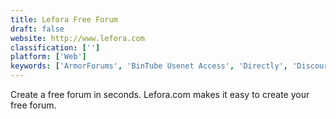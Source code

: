 ```yaml
---
title: Lefora Free Forum
draft: false 
website: http://www.lefora.com
classification: ['']
platform: ['Web']
keywords: ['ArmorForums', 'BinTube Usenet Access', 'Directly', 'Discourse', 'Form Tools', 'ForumFree', 'Forumbee', 'FreeForums.org', 'Membis Member Register', 'MyBB', 'Postwave', 'Proboards', 'QuickTopic', 'Simple Machines Forum', 'Vanilla Forums', 'WoltLab Suite', 'XenForo', 'Yuku']
---
```

Create a free forum in seconds. Lefora.com makes it easy to create your free forum.